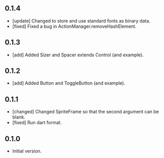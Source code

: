 ## 0.1.4
- [update] Changed to store and use standard fonts as binary data.
- [fixed] Fixed a bug in ActionManager.removeHashElement.

## 0.1.3
- [add] Added Sizer and Spacer extends Control (and example).

## 0.1.2
- [add] Added Button and ToggleButton (and example).

## 0.1.1
- [changed] Changed SpriteFrame so that the second argument can be blank.
- [fixed] Run dart format.

## 0.1.0
- Initial version.
